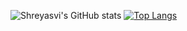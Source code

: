 <!--
**nshreyasvi/nshreyasvi** is a ✨ _special_ ✨ repository because its `README.md` (this file) appears on your GitHub profile.

Here are some ideas to get you started:

- 🔭 I’m currently working on ...
- 🌱 I’m currently learning ...
- 👯 I’m looking to collaborate on ...
- 🤔 I’m looking for help with ...
- 💬 Ask me about ...
- 📫 How to reach me: ...
- 😄 Pronouns: ...
- ⚡ Fun fact: ...
-->
![Shreyasvi's GitHub stats](https://github-readme-stats.vercel.app/api?username=nshreyasvi&count_private=true)
[![Top Langs](https://github-readme-stats.vercel.app/api/top-langs/?username=nshreyasvi&langs_count=8)](https://github.com/anuraghazra/github-readme-stats)


